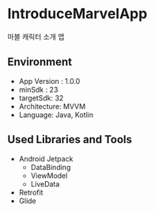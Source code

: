 # IntroduceMarvelApp
마블 캐릭터 소개 앱


## Environment
- App Version : 1.0.0
- minSdk : 23
- targetSdk: 32
- Architecture: MVVM
- Language: Java, Kotlin

## Used Libraries and Tools
- Android Jetpack
  - DataBinding
  - ViewModel
  - LiveData
- Retrofit
- Glide
